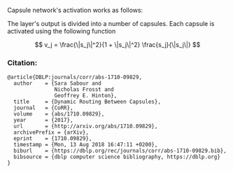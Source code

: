 Capsule network's activation works as follows:

The layer's output is divided into a number of capsules. Each capsule is activated using the following function

$$ v_j = \frac{\|s_j\|^2}{1 + \|s_j\|^2} \frac{s_j}{\|s_j\|} $$

### Citation:

```
@article{DBLP:journals/corr/abs-1710-09829,
  author    = {Sara Sabour and
               Nicholas Frosst and
               Geoffrey E. Hinton},
  title     = {Dynamic Routing Between Capsules},
  journal   = {CoRR},
  volume    = {abs/1710.09829},
  year      = {2017},
  url       = {http://arxiv.org/abs/1710.09829},
  archivePrefix = {arXiv},
  eprint    = {1710.09829},
  timestamp = {Mon, 13 Aug 2018 16:47:11 +0200},
  biburl    = {https://dblp.org/rec/journals/corr/abs-1710-09829.bib},
  bibsource = {dblp computer science bibliography, https://dblp.org}
}
```
